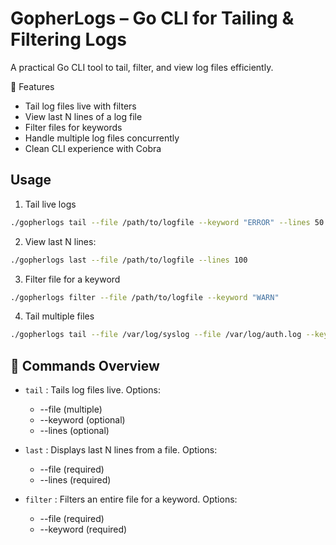 # GopherLogs – Go CLI for Tailing & Filtering Logs
A practical Go CLI tool to tail, filter, and view log files efficiently.

🚀 Features
- Tail log files live with filters
- View last N lines of a log file
- Filter files for keywords
- Handle multiple log files concurrently
- Clean CLI experience with Cobra

## Usage
1. Tail live logs
```bash
./gopherlogs tail --file /path/to/logfile --keyword "ERROR" --lines 50
```

2. View last N lines: 
```bash
./gopherlogs last --file /path/to/logfile --lines 100
```

3. Filter file for a keyword

```bash
./gopherlogs filter --file /path/to/logfile --keyword "WARN"
```

4. Tail multiple files
```bash
./gopherlogs tail --file /var/log/syslog --file /var/log/auth.log --keyword "ssh"
```

## 🧩 Commands Overview
- `tail` : Tails log files live.
Options:
  - --file (multiple)   
  - --keyword (optional)
  - --lines (optional)

- `last` : Displays last N lines from a file.
Options:
  - --file (required)
  - --lines (required)

- `filter` : Filters an entire file for a keyword.
Options:
  - --file (required)
  - --keyword (required)

